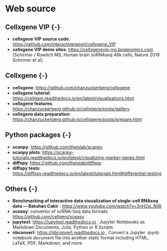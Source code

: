 # Web source
## Cellxgene VIP {-}
- **cellxgene VIP source code**: https://github.com/interactivereport/cellxgene_VIP
- **cellxgene VIP demo sites**: https://cellxgenevip-ms.bxgenomics.com  [Schirmer / Rowitch MS, Human brain snRNAseq 46k cells, Nature 2019 Schirmer et al]



## Cellxgene {-}

- **cellxgene**: https://github.com/chanzuckerberg/cellxgene
- **cellxgene tutorial**: https://cellgeni.readthedocs.io/en/latest/visualisations.html
- **cellxgene features**: https://chanzuckerberg.github.io/cellxgene/posts/gallery
- **cellxgene data preparation**: https://chanzuckerberg.github.io/cellxgene/posts/prepare.html

## Python packages {-}
- **scanpy**: https://github.com/theislab/scanpy
- **scanpy plots**: https://scanpy-tutorials.readthedocs.io/en/latest/visualizing-marker-genes.html
- **diffxpy**: https://github.com/theislab/diffxpy
- **diffxpy tests**: https://diffxpy.readthedocs.io/en/latest/tutorials.html#differential-testing

## Others {-}
- **Benchmarking of interactive data visualization of single-cell RNAseq data — Batuhan Cakir** : https://www.youtube.com/watch?v=3nH2xi_Ni6I
- **sceasy**: convertor of scRNA-Seq data formats https://github.com/cellgeni/sceasy
- **jupytext**: https://jupytext.readthedocs.io , Jupyter Notebooks as Markdown Documents, Julia, Python or R Scripts
- **nbconvert**: https://nbconvert.readthedocs.io , Convert a Jupyter .ipynb notebook document file into another static format including HTML, LaTeX, PDF, Markdown, and more
